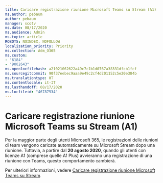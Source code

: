 ```yaml
---
title: Caricare registrazione riunione Microsoft Teams su Stream (A1)
ms.author: pebaum
author: pebaum
manager: scotv
ms.date: 08/17/2020
ms.audience: Admin
ms.topic: article
ROBOTS: NOINDEX, NOFOLLOW
localization_priority: Priority
ms.collection: Adm_O365
ms.custom:
- "6184"
- "9002643"
ms.openlocfilehash: a21021062622a49c7c1b1d0767a38331dfcb1fcf
ms.sourcegitcommit: 90f37eebec9aaa9e49c2cf4d201152c5e20e384b
ms.translationtype: HT
ms.contentlocale: it-IT
ms.lasthandoff: 08/17/2020
ms.locfileid: "46787534"
---
```

# <a name="upload-a-microsoft-teams-meeting-recording-to-stream-a1"></a>Caricare registrazione riunione Microsoft Teams su Stream (A1)

Per la maggior parte degli utenti Microsoft 365, le registrazioni delle riunioni di team vengono caricate automaticamente su Microsoft Stream dopo una riunione. Tuttavia, a partire dal  **20 agosto 2020**, quando gli utenti con licenze A1 (comprese quelle A1 Plus) avvieranno una registrazione di una riunione con Teams, questo comportamento cambierà.  

Per ulteriori informazioni, vedere [Caricare registrazione riunione Microsoft Teams su Stream](https://docs.microsoft.com/stream/portal-upload-teams-meeting-recording).